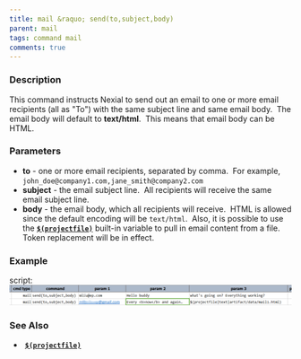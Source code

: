 ```yaml
---
title: mail &raquo; send(to,subject,body)
parent: mail
tags: command mail
comments: true
---
```



### Description
This command instructs Nexial to send out an email to one or more email recipients (all as "To") with the same 
subject line and same email body.  The email body will default to **text/html**.  This means that email body can 
be HTML. 


### Parameters
- **to** \- one or more email recipients, separated by comma.  For example, 
  `john_doe@company1.com,jane_smith@company2.com`
- **subject** \- the email subject line.  All recipients will receive the same email subject line.
- **body** \- the email body, which all recipients will receive.  HTML is allowed since the default encoding will be 
  `text/html`.  Also, it is possible to use 
  the **[`$(projectfile)`](../../functions/$(projectfile))** built-in variable to pull in email content from a file.  
  Token replacement will be in effect.


### Example
script:<br/>
![](image/send_01.png)


### See Also
-   **[`$(projectfile)`](https://confluence.ep.com/pages/viewpage.action?pageId=9971809)**
